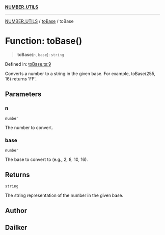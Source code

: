 [**NUMBER_UTILS**](../../README.md)

***

[NUMBER_UTILS](../../README.md) / [toBase](../README.md) / toBase

# Function: toBase()

> **toBase**(`n`, `base`): `string`

Defined in: [toBase.ts:9](https://github.com/dailker/everyutil/blob/febb9ddd747c27fb11272f2ad88aedb1ae4d7cba/src/number/toBase.ts#L9)

Converts a number to a string in the given base.
For example, toBase(255, 16) returns 'FF'.

## Parameters

### n

`number`

The number to convert.

### base

`number`

The base to convert to (e.g., 2, 8, 10, 16).

## Returns

`string`

The string representation of the number in the given base.

## Author

## Dailker
